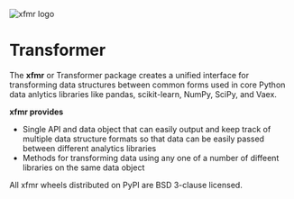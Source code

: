 ![xfmr logo](https://github.com/cksisu/xfmr/blob/main/doc/images/xfmr.svg)

# Transformer

The **xfmr** or Transformer package creates a unified interface for
transforming data structures between common forms used in core Python data
anlytics libraries like pandas, scikit-learn, NumPy, SciPy, and Vaex.

**xfmr provides**

* Single API and data object that can easily output and keep track of multiple
  data structure formats so that data can be easily passed between different
  analytics libraries
* Methods for transforming data using any one of a number of diffeent libraries
  on the same data object
 
All xfmr wheels distributed on PyPI are BSD 3-clause licensed.

